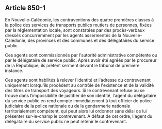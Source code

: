 Article 850-1
----
En Nouvelle-Calédonie, les contraventions des quatre premières classes à la
police des services de transports publics routiers de personnes, fixées par la
réglementation locale, sont constatées par des procès-verbaux dressés
concurremment par les agents assermentés de la Nouvelle-Calédonie, des provinces
et des communes et des délégataires du service public.

Ces agents sont commissionnés par l'autorité administrative compétente ou par le
délégataire de service public. Après avoir été agréés par le procureur de la
République, ils prêtent serment devant le tribunal de première instance.

Ces agents sont habilités à relever l'identité et l'adresse du contrevenant
uniquement lorsqu'ils procèdent au contrôle de l'existence et de la validité des
titres de transport des voyageurs. Si le contrevenant refuse ou se trouve dans
l'impossibilité de justifier de son identité, l'agent du délégataire du service
public en rend compte immédiatement à tout officier de police judiciaire de la
police nationale ou de la gendarmerie nationale territorialement compétent, qui
peut alors lui ordonner sans délai de lui présenter sur-le-champ le
contrevenant. A défaut de cet ordre, l'agent du délégataire du service public ne
peut retenir le contrevenant.
